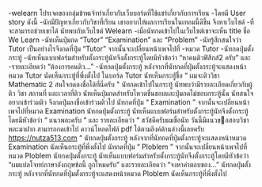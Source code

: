   -welearn โปรเจคของกลุ่มข้าพเจ้าทำเกี่ยวกับเว็บบอร์ดที่ใช้แชร์เกี่ยวกับการเรียน
  -โดยมี User story ดังนี้
  -นัทมีปัญหาเกี่ยวกับวิชาที่เรียน เขาอยากให้ผลการเรียนในเทอมนี้ดีขึ้น จึงหาเว็บไซต์
  -ที่จะสามารถช่วยเขาได้ นัทพบกับเว็บไซต์ Welearn
  -เมื่อนัทกดเข้าไปในเว็บไซต์เขาจะเห็น title ชื่อ We Learn
  -นัทเห็นปุ่มกด “Tutor” “Examination” และ “Problem”
  -นัทรู้สึกสนใจว่า Tutor เป็นอย่างไรจึงกดที่ปุ่ม “Tutor” จากนั้นจะเปลี่ยนหน้าเพจไปที่
  -หมวด Tutor
  -นัทกดปุ่มตั้งกระทู้
  -นัทเห็นแบบฟอร์มสําหรับตั้งกระทู้นัทจึงตั้งกระทู้โดยมีหัวข้อว่า “หาคนติวฟิสิกส์2 ครับ” และ  
  -รายละเอียดว่า “ต้องการคนติว...”
  -นัทกดปุ่มตั้งกระทู้
  หลังจากที่นัทกดที่ปุ่มตั้งกระทู้จะแสดงหน้าหมวด Tutor
  นัดเห็นกระทู้ที่พึ่งตั้งไป
  ในบอร์ด Tutor นัทเห็นกระทูัชื่อ “ ผมจะติววิชา Mathematic 2 สนใจกดลงชื่อได้ที่นี่ครับ "
  นัทกดเข้าไปในกระทู้ นัทพบว่ามีรายละเอียดเกี่ยวกับผู้ติว วิชา สถานที่ และเวลาที่ติว
  นัทเห็นปุ่มกดสําหรับโหวตชื่นชอบและปุ่มกดไม่ชอบกระทู้นั้น
  นัทสนใจอยากเข้าร่วมติว จึงกดปุ่มลงชื่อเข้าร่วมติวไป
  นัทกดที่ปุ่ม “ Examination ” จากนั้นจะเปลี่ยนหน้าเพจไปที่หมวด Examination
  นัทกดปุ่มตั้งกระทู้
  นัทเห็นแบบฟอร์มสําหรับตั้งกระทู้นัทจึงตั้งกระทู้โดยมีหัวข้อว่า “ แนวพละครับ “ และ
  รายละเอียดว่า “ สวัสดีครับผมชื่อนัท วันนี้มีแนวขอสอบวิชาพละมาฝาก สามารถกดเข้าไป
  ดาวน์โหลดไฟล์ pdf ได้ตามลิงค์ด้านล่างนี้เลยครับ https://nutza513.com “
  นัทกดปุ่มตั้งกระทู้
  หลังจากที่นัทกดที่ปุ่มตั้งกระทู้จะแสดงหน้าหมวด Examination
  นัดเห็นกระทู้ที่พึ่งตั้งไป
  นัทกดที่ปุ่ม “ Ploblem ” จากนั้นจะเปลี่ยนหน้าเพจไปที่หมวด Ploblem
  นัทกดปุ่มตั้งกระทู้
  นัทเห็นแบบฟอร์มสําหรับตั้งกระทู้นัทจึงตั้งกระทู้โดยมีหัวข้อว่า “ผมแปลโจทย์ภาษาอังกฤษข้อนี้
  ถูกไหมครับ” และรายละเอียดว่า “จงหาคําตอบของ…”
  นัทกดปุ่มตั้งกระทู้
  หลังจากที่นัทกดที่ปุ่มตั้งกระทู้จะแสดงหน้าหมวด Ploblem
  นัดเห็นกระทู้ที่พึ่งตั้งไป
